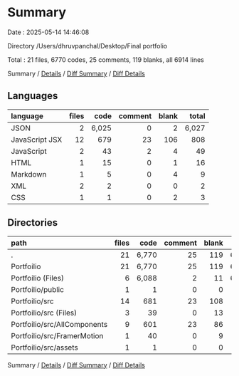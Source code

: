 # Summary

Date : 2025-05-14 14:46:08

Directory /Users/dhruvpanchal/Desktop/Final portfolio

Total : 21 files,  6770 codes, 25 comments, 119 blanks, all 6914 lines

Summary / [Details](details.md) / [Diff Summary](diff.md) / [Diff Details](diff-details.md)

## Languages
| language | files | code | comment | blank | total |
| :--- | ---: | ---: | ---: | ---: | ---: |
| JSON | 2 | 6,025 | 0 | 2 | 6,027 |
| JavaScript JSX | 12 | 679 | 23 | 106 | 808 |
| JavaScript | 2 | 43 | 2 | 4 | 49 |
| HTML | 1 | 15 | 0 | 1 | 16 |
| Markdown | 1 | 5 | 0 | 4 | 9 |
| XML | 2 | 2 | 0 | 0 | 2 |
| CSS | 1 | 1 | 0 | 2 | 3 |

## Directories
| path | files | code | comment | blank | total |
| :--- | ---: | ---: | ---: | ---: | ---: |
| . | 21 | 6,770 | 25 | 119 | 6,914 |
| Portfoilio | 21 | 6,770 | 25 | 119 | 6,914 |
| Portfoilio (Files) | 6 | 6,088 | 2 | 11 | 6,101 |
| Portfoilio/public | 1 | 1 | 0 | 0 | 1 |
| Portfoilio/src | 14 | 681 | 23 | 108 | 812 |
| Portfoilio/src (Files) | 3 | 39 | 0 | 13 | 52 |
| Portfoilio/src/AllComponents | 9 | 601 | 23 | 86 | 710 |
| Portfoilio/src/FramerMotion | 1 | 40 | 0 | 9 | 49 |
| Portfoilio/src/assets | 1 | 1 | 0 | 0 | 1 |

Summary / [Details](details.md) / [Diff Summary](diff.md) / [Diff Details](diff-details.md)